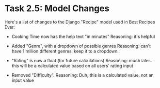 # Task 2.5: Model Changes

Here's a list of changes to the Django "Recipe" model used in Best Recipes Ever:

- Cooking Time now has the help text "in minutes"
  Reasoning: it's helpful

- Added "Genre", with a dropdown of possible genres
  Reasoning: can't have 1 million different genres. keep it to a dropdown.

- "Rating" is now a float (for future calculations)
  Reasoning: much later... this will be a calculated value based on all users' rating input

- Removed "Difficulty".
  Reasoning: Duh, this is a calculated value, not an input value
